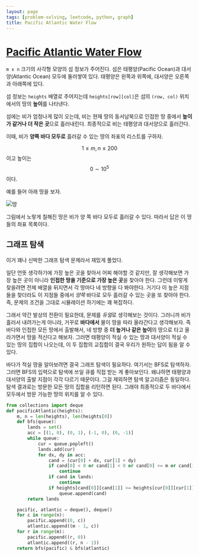 ```yaml
---
layout: page
tags: [problem-solving, leetcode, python, graph]
title: Pacific Atlantic Water Flow
---
```


# [Pacific Atlantic Water Flow](https://leetcode.com/problems/pacific-atlantic-water-flow/)

 `m x n` 크기의 사각형 모양의 섬 정보가 주어진다. 섬은 태평양(Pacific
 Ocean)과 대서양(Atlantic Ocean) 모두에 둘러쌓여 있다. 태평양은 왼쪽과
 위쪽에, 대서양은 오른쪽과 아래쪽에 있다.

 섬 정보는 `heights` 배열로 주어지는데 `heights[row][col]`은 섬의
 `(row, col)` 위치에서의 땅의 **높이**를 나타낸다.

 섬에는 비가 엄청나게 많이 오는데, 비는 현재 땅의 동서남북으로 인접한
 땅 중에서 **높이가 같거나 더 작은 곳**으로 흘러내린다. 최종적으로
 비는 태평양과 대서양으로 흘러간다.

 이때, 비가 **양쪽 바다 모두로** 흘러갈 수 있는 땅의 좌표의 리스트를
 구하자.

 $$ 1 \leq m, n \leq 200 $$ 이고 높이는 $$ 0 \sim 10^5 $$ 이다.

 예를 들어 아래 땅을 보자.

![땅](https://assets.leetcode.com/uploads/2021/06/08/waterflow-grid.jpg)

 그림에서 노랗게 칠해진 땅은 비가 양 쪽 바다 모두로 흘러갈 수
 있다. 따라서 답은 이 땅들의 좌표 목록이다.

## 그래프 탐색

 이거 꽤나 신박한 그래프 탐색 문제라서 재밌게 풀었다.

 일단 언뜻 생각하기에 가장 높은 곳을 찾아서 어찌 해야할 것 같지만, 잘
 생각해보면 가장 높은 곳이 아니라 **인접한 땅을 기준으로 가장 높은
 곳**을 찾아야 한다. 그런데 이렇게 찾을려면 전체 배열을 뒤지면서 각
 땅마다 네 방향을 다 봐야한다. 거기다 이 높은 지점들을 찾더라도 이
 지점들 중에서 *양쪽* 바다로 모두 흘러갈 수 있는 곳을 또 찾아야
 한다. 즉, 문제의 조건을 그대로 시뮬레이션 하기에는 꽤 복잡하다.

 그래서 약간 발상의 전환이 필요한데, 문제를 *듀얼*로 생각해보는
 것이다. 그러니까 비가 흘러서 내려가는게 아니라, 거꾸로 **바다에서**
 물이 땅을 따라 올라간다고 생각해보자. 즉 바다와 인접한 모든 땅에서
 출발해서, 네 방향 중 **더 높거나 같은 높이**의 땅으로 타고 올라가면서
 땅을 적신다고 해보자. 그러면 태평양이 적실 수 있는 땅과 대서양이 적실
 수 있는 땅의 집합이 나오는데, 이 두 집합의 교집합이 결국 우리가
 원하는 답이 됨을 알 수 있다.

 바다가 적실 땅을 알아보려면 결국 그래프 탐색이 필요하다. 여기서는
 BFS로 탐색하자. 그러면 BFS의 입력으로 탐색에 쓰일 큐를 직접 받는 게
 좋아보인다. 왜냐하면 태평양과 대서양의 출발 지점이 각각 다르기
 때문이다. 그걸 제외하면 탐색 알고리즘은 동일하다. 탐색 결과로는
 방문한 모든 땅의 집합을 리턴하면 된다. 그래야 최종적으로 두 바다에서
 모두에서 방문 가능한 땅의 위치를 알 수 있다.

```python
from collections import deque
def pacificAtlantic(heights):
    m, n = len(heights), len(heights[0])
    def bfs(queue):
        lands = set()
        acc = [(1, 0), (0, 1), (-1, 0), (0, -1)]
        while queue:
            cur = queue.popleft()
            lands.add(cur)
            for dx, dy in acc:
                cand = (cur[0] + dx, cur[1] + dy)
                if cand[0] < 0 or cand[1] < 0 or cand[0] >= m or cand[1] >= n:
                    continue
                if cand in lands:
                    continue
                if heights[cand[0]][cand[1]] >= heights[cur[0]][cur[1]]:
                    queue.append(cand)
        return lands

    pacific, atlantic = deque(), deque()
    for c in range(n):
        pacific.append((0, c))
        atlantic.append((m - 1, c))
    for r in range(m):
        pacific.append((r, 0))
        atlantic.append((r, n - 1))
    return bfs(pacific) & bfs(atlantic)
```
